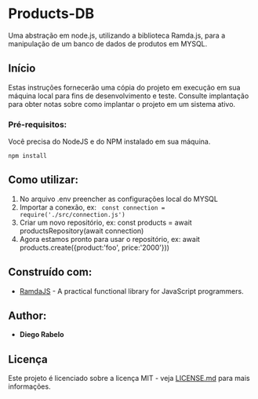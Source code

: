 # Products-DB

Uma abstração em node.js, utilizando a biblioteca Ramda.js, para a manipulação de um banco de dados de produtos em MYSQL.

## Início

Estas instruções fornecerão uma cópia do projeto em execução em sua máquina local para fins de desenvolvimento e teste. Consulte implantação para obter notas sobre como implantar o projeto em um sistema ativo.

### Pré-requisitos:

Você precisa do NodeJS e do NPM instalado em sua máquina.

```
npm install
```

## Como utilizar:

1. No arquivo .env preencher as configurações local do MYSQL
2. Importar a conexão, ex: ```  const connection = require('./src/connection.js') ```
3. Criar um novo repositório, ex: const products = await productsRepository(await connection)
4. Agora estamos pronto para usar o repositório, ex:  await products.create({product:'foo', price:'2000'}))


## Construído com:

- [RamdaJS](https://ramdajs.com/) - A practical functional library for JavaScript programmers.

## Author:

- **Diego Rabelo**

## Licença

Este projeto é licenciado sobre a licença MIT - veja [LICENSE.md](LICENSE.md) para mais informações.
